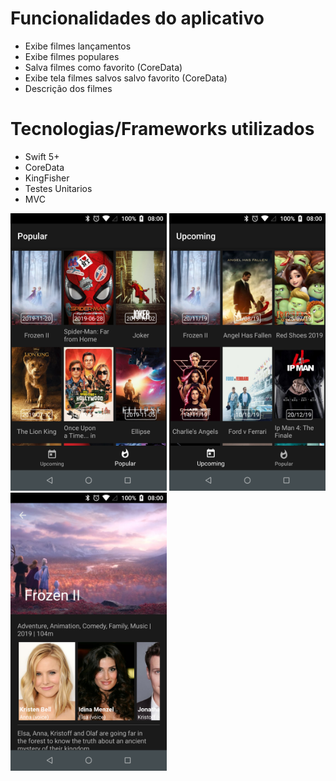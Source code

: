 # Funcionalidades do aplicativo
 - Exibe filmes lançamentos
 - Exibe filmes populares
 - Salva filmes como favorito (CoreData)
 - Exibe tela filmes salvos salvo favorito (CoreData)
 - Descrição dos filmes

# Tecnologias/Frameworks utilizados
 - Swift 5+
 - CoreData
 - KingFisher
 - Testes Unitarios
 - MVC

<img src="screenshots/ss01.png?raw=true" width="250"> <img src="screenshots/ss02.png?raw=true" width="250"> <img src="screenshots/ss03.png?raw=true" width="250">
